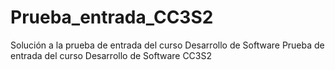 # Prueba_entrada_CC3S2
Solución a la prueba de entrada del curso Desarrollo de Software
Prueba de entrada del curso Desarrollo de Software CC3S2